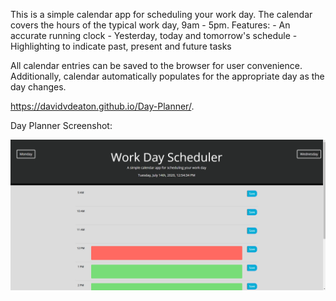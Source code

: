 This is a simple calendar app for scheduling your work day. The calendar covers the hours of the typical work day, 9am - 5pm.
Features:
    - An accurate running clock
    - Yesterday, today and tomorrow's schedule 
    - Highlighting to indicate past, present and future tasks

All calendar entries can be saved to the browser for user convenience. Additionally, calendar automatically populates for the appropriate day as the day changes.

https://davidvdeaton.github.io/Day-Planner/.

Day Planner Screenshot:

![day planner](WorkDayScheduler.png?raw=true)
